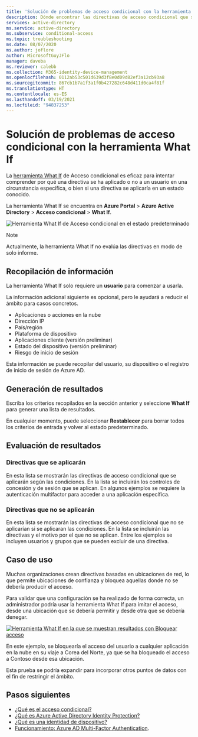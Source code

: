 ```yaml
---
title: 'Solución de problemas de acceso condicional con la herramienta What If: Azure Active Directory'
description: Dónde encontrar las directivas de acceso condicional que se han aplicado y por qué se han aplicado
services: active-directory
ms.service: active-directory
ms.subservice: conditional-access
ms.topic: troubleshooting
ms.date: 08/07/2020
ms.author: joflore
author: MicrosoftGuyJFlo
manager: daveba
ms.reviewer: calebb
ms.collection: M365-identity-device-management
ms.openlocfilehash: 0112ab53c501d639d3f8e0d09d82ef3a12cb93a8
ms.sourcegitcommit: 867cb1b7a1f3a1f0b427282c648d411d0ca4f81f
ms.translationtype: HT
ms.contentlocale: es-ES
ms.lasthandoff: 03/19/2021
ms.locfileid: "94837253"
---
```

# <a name="troubleshooting-conditional-access-using-the-what-if-tool"></a>Solución de problemas de acceso condicional con la herramienta What If

La [herramienta What If](what-if-tool.md) de Acceso condicional es eficaz para intentar comprender por qué una directiva se ha aplicado o no a un usuario en una circunstancia específica, o bien si una directiva se aplicaría en un estado conocido.

La herramienta What If se encuentra en **Azure Portal** > **Azure Active Directory** > **Acceso condicional** > **What If**.

![Herramienta What If de Acceso condicional en el estado predeterminado](./media/troubleshoot-conditional-access-what-if/conditional-access-what-if-tool.png)

> [!NOTE]
> Actualmente, la herramienta What If no evalúa las directivas en modo de solo informe.

## <a name="gathering-information"></a>Recopilación de información

La herramienta What If solo requiere un **usuario** para comenzar a usarla. 

La información adicional siguiente es opcional, pero le ayudará a reducir el ámbito para casos concretos.

* Aplicaciones o acciones en la nube
* Dirección IP 
* País/región
* Plataforma de dispositivo
* Aplicaciones cliente (versión preliminar)
* Estado del dispositivo (versión preliminar) 
* Riesgo de inicio de sesión

Esta información se puede recopilar del usuario, su dispositivo o el registro de inicio de sesión de Azure AD.

## <a name="generating-results"></a>Generación de resultados

Escriba los criterios recopilados en la sección anterior y seleccione **What If** para generar una lista de resultados. 

En cualquier momento, puede seleccionar **Restablecer** para borrar todos los criterios de entrada y volver al estado predeterminado.

## <a name="evaluating-results"></a>Evaluación de resultados

### <a name="policies-that-will-apply"></a>Directivas que se aplicarán

En esta lista se mostrarán las directivas de acceso condicional que se aplicarán según las condiciones. En la lista se incluirán los controles de concesión y de sesión que se aplican. En algunos ejemplos se requiere la autenticación multifactor para acceder a una aplicación específica.

### <a name="policies-that-will-not-apply"></a>Directivas que no se aplicarán

En esta lista se mostrarán las directivas de acceso condicional que no se aplicarían si se aplicaran las condiciones. En la lista se incluirán las directivas y el motivo por el que no se aplican. Entre los ejemplos se incluyen usuarios y grupos que se pueden excluir de una directiva.

## <a name="use-case"></a>Caso de uso

Muchas organizaciones crean directivas basadas en ubicaciones de red, lo que permite ubicaciones de confianza y bloquea aquellas donde no se debería producir el acceso.

Para validar que una configuración se ha realizado de forma correcta, un administrador podría usar la herramienta What If para imitar el acceso, desde una ubicación que se debería permitir y desde otra que se debería denegar.

[ ![Herramienta What If en la que se muestran resultados con Bloquear acceso](./media/troubleshoot-conditional-access-what-if/conditional-access-what-if-results.png)](./media/troubleshoot-conditional-access-what-if/conditional-access-what-if-results.png#lightbox)

En este ejemplo, se bloquearía el acceso del usuario a cualquier aplicación en la nube en su viaje a Corea del Norte, ya que se ha bloqueado el acceso a Contoso desde esa ubicación.

Esta prueba se podría expandir para incorporar otros puntos de datos con el fin de restringir el ámbito.

## <a name="next-steps"></a>Pasos siguientes

* [¿Qué es el acceso condicional?](overview.md)
* [¿Qué es Azure Active Directory Identity Protection?](../identity-protection/overview-identity-protection.md)
* [¿Qué es una identidad de dispositivo?](../devices/overview.md)
* [Funcionamiento: Azure AD Multi-Factor Authentication](../authentication/concept-mfa-howitworks.md).
